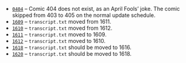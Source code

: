* [`0404`](./0400-0499/0404/)&nbsp;&ndash; Comic 404 does not exist, as an April Fools’ joke. The comic skipped from 403 to 405 on the normal update schedule.
* [`1609`](./1600-1699/1609/)&nbsp;&ndash; `transcript.txt` moved from 1611.
* [`1610`](./1600-1699/1610/)&nbsp;&ndash; `transcript.txt` moved from 1612.
* [`1611`](./1600-1699/1611/)&nbsp;&ndash; `transcript.txt` moved to 1609.
* [`1612`](./1600-1699/1612/)&nbsp;&ndash; `transcript.txt` moved to 1610.
* [`1618`](./1600-1699/1618/)&nbsp;&ndash; `transcript.txt` should be moved to 1616.
* [`1620`](./1600-1699/1620/)&nbsp;&ndash; `transcript.txt` should be moved to 1618.
